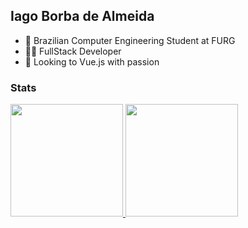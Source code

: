 ## Iago Borba de Almeida
- 👤 Brazilian Computer Engineering Student at FURG
- 👨‍💻 FullStack Developer
- 👀 Looking to Vue.js with passion


### Stats

<div>
<a href="https://github.com/seu-usuário-aqui">
<img height="180em" src="https://github-readme-stats.vercel.app/api/top-langs/?username=iagobalmeida&layout=compact&langs_count=7&title_color=c9d1d9&text_color=8b949e&icon_color=8b949e&border_color=8b949e&bg_color=0d1117&hide=PHP,JavaScript,CSS,c%2B%2B,Shell,Hack,Makefile"/>
<img height="180em" src="https://github-readme-stats.vercel.app/api?username=iagobalmeida&show_icons=true&include_all_commits=true&count_private=true&title_color=c9d1d9&text_color=8b949e&icon_color=8b949e&border_color=8b949e&bg_color=0d1117&exclude_repo=nave-agency,nave-agency-old"/>
</div>

 <!--
colors:
GitBackground:  #0d1117
GitTitle:       #c9d1d9
GitText:        #8b949e
GitBorder:      #30363d

  
<!--
**iagobalmeida/iagobalmeida** is a ✨ _special_ ✨ repository because its `README.md` (this file) appears on your GitHub profile.

Here are some ideas to get you started:

- 🔭 I’m currently working on ...
- 🌱 I’m currently learning ...
- 👯 I’m looking to collaborate on ...
- 🤔 I’m looking for help with ...
- 💬 Ask me about ...
- 📫 How to reach me: ...
- 😄 Pronouns: ...
- ⚡ Fun fact: ...
-->

